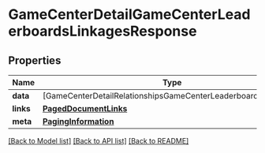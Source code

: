 # GameCenterDetailGameCenterLeaderboardsLinkagesResponse

## Properties
Name | Type | Description | Notes
------------ | ------------- | ------------- | -------------
**data** | [GameCenterDetailRelationshipsGameCenterLeaderboardsDataInner] |  | 
**links** | [**PagedDocumentLinks**](PagedDocumentLinks.md) |  | 
**meta** | [**PagingInformation**](PagingInformation.md) |  | [optional] 

[[Back to Model list]](../README.md#documentation-for-models) [[Back to API list]](../README.md#documentation-for-api-endpoints) [[Back to README]](../README.md)


